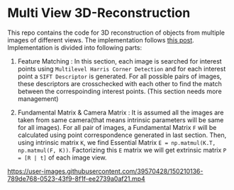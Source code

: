 # Multi View 3D-Reconstruction
This repo contains the code for 3D reconstruction of objects from multiple images of different views. The implementation follows <a href=https://inst.eecs.berkeley.edu/~cs194-26/fa17/upload/files/projFinalProposed/cs194-26-ace/>this post</a>.
Implementation is divided into following parts:

1) Feature Matching : In this section, each image is searched for interest points using `Multilevel Harris Corner Detection` and for each interest point a `SIFT Descriptor` is generated. For all possible pairs of images, these descriptors are crosschecked with each other to find the match between the correspoinding interest points. (This section needs more management)

2) Fundamental Matrix & Camera Matrix : It is assumed all the images are taken from same camera(that means intrinsic parameters will be same for all images). For all pair of images, a Fundamental Matrix `F` will be calculated using point correspondence generated in last section. Then, using intrinsic matrix `K`, we find Essential Matrix `E = np.matmul(K.T, np.matmul(F, K))`. Factorizing this `E` matrix we will get extrinsic matrix `P = [R | t]` of each image view.




https://user-images.githubusercontent.com/39570428/150210136-789de768-0523-43f9-8f1f-ee2739a0af21.mp4

